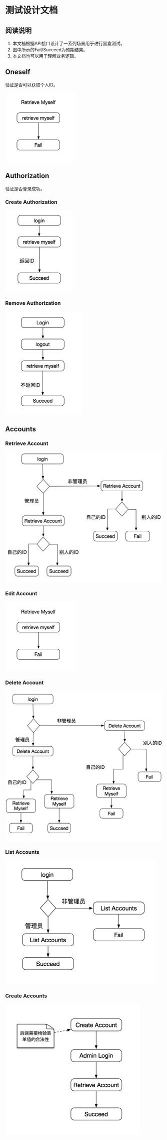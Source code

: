 # 测试设计文档

## 阅读说明

1. 本文档根据API接口设计了一系列场景用于进行黑盒测试。
2. 图中所示的Fail/Succeed为预期结果。
3. 本文档也可以用于理解业务逻辑。

## Oneself
验证是否可以获取个人ID。

![Authorization](../images/authorization_test.png)


## Authorization
验证是否登录成功。

### Create Authorization

![login](../images/login_test.png)

### Remove Authorization

![logout](../images/logout_test.png)

## Accounts

### Retrieve Account

![Retrieve Account](../images/retrieve_account_test.png)

### Edit Account

![Edit Account](../images/authorization_test.png)

### Delete Account
![delete_account](../images/delete_account.png)

### List Accounts

![list_accounts](../images/list_accounts.png)

### Create Accounts
![create_account](../images/create_account.png)


